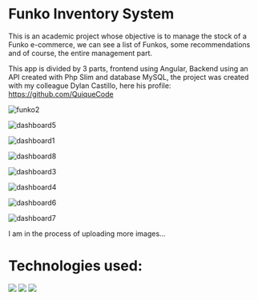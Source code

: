 # Funko Inventory System
This is an academic project whose objective is to manage the stock of a Funko e-commerce, we can see a list of Funkos, some recommendations and of course, the entire management part.

This app is divided by 3 parts, frontend using Angular, Backend using an API created with Php Slim and database MySQL, the project was created with my colleague Dylan Castillo, here his profile: https://github.com/QuiqueCode

![funko2](https://github.com/diegoTech14/funkoCommerce/assets/85724318/961c47fc-4e34-4a34-b03a-28e635c46c9e)

![dashboard5](https://github.com/diegoTech14/funkoCommerce/assets/85724318/2cd54472-fee9-4816-82e5-c55dc2554adc)

![dashboard1](https://github.com/diegoTech14/funkoCommerce/assets/85724318/4f521def-089f-4946-af89-fdd5707662c1)

![dashboard8](https://github.com/diegoTech14/funkoCommerce/assets/85724318/3386acc5-3361-4b4b-8fa0-5f28eca62cad)

![dashboard3](https://github.com/diegoTech14/funkoCommerce/assets/85724318/08cf8054-5dd8-481f-9a64-4510cf56bc66)

![dashboard4](https://github.com/diegoTech14/funkoCommerce/assets/85724318/a4e00549-eba8-4f7a-a9d4-d943342bd033)

![dashboard6](https://github.com/diegoTech14/funkoCommerce/assets/85724318/2375c49d-81e5-46d3-bc1e-8d27080373a9)

![dashboard7](https://github.com/diegoTech14/funkoCommerce/assets/85724318/8e592400-b07a-4491-8121-57683e8d0689)

I am in the process of uploading more images...

# Technologies used:
<img src="https://img.shields.io/badge/Angular-DD0031?style=for-the-badge&logo=angular&logoColor=white">
<img src="https://img.shields.io/badge/PHP-777BB4?style=for-the-badge&logo=php&logoColor=white">
<img src="https://img.shields.io/badge/MySQL-005C84?style=for-the-badge&logo=mysql&logoColor=white">
